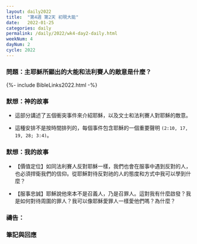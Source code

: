 ```yaml
---
layout: daily2022
title:  "第4週 第2天 初現大能"
date:   2022-01-25
categories: daily
permalink: /daily/2022/wk4-day2-daily.html
weekNum: 4
dayNum: 2
cycle: 2022
---
```


### 問題：主耶穌所顯出的大能和法利賽人的敵意是什麼？

{%- include BibleLinks2022.html -%}

### 默想：神的故事 
+ 這部分講述了五個衝突事件來介紹耶穌，以及文士和法利賽人對耶穌的敵意。

+ 這種安排不是按時間排列的，每個事件包含耶穌的一個重要聲明 `(2:10, 17, 19, 28; 3:4)`。

### 默想：我的故事 
+ 【價值定位】如同法利賽人反對耶穌一樣，我們也會在服事中遇到反對的人，也必須捍衛我們的信仰。從耶穌對待反對祂的人的態度和方式中我可以學到什麼？

+ 【服事忠誠】耶穌說他來本不是召義人，乃是召罪人。這對我有什麼啟發？我是如何對待周圍的罪人？我可以像耶穌愛罪人一樣愛他們嗎？為什麼？

### 禱告：

### 筆記與回應
